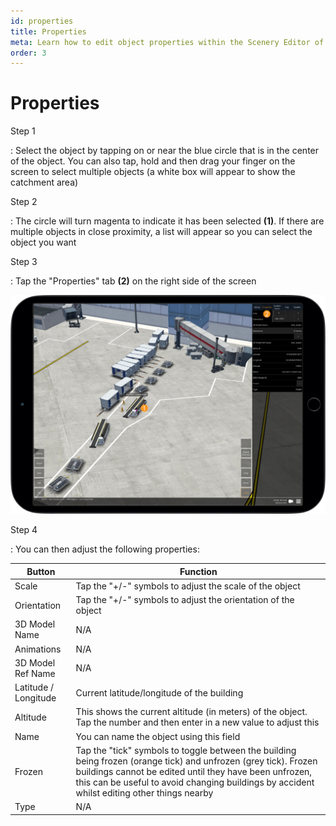 ```yaml
---
id: properties
title: Properties
meta: Learn how to edit object properties within the Scenery Editor of Infinite Flight.
order: 3
---
```




# Properties



Step 1

: Select the object by tapping on or near the blue circle that is in the center of the object. You can also tap, hold and then drag your finger on the screen to select multiple objects (a white box will appear to show the catchment area)



Step 2

: The circle will turn magenta to indicate it has been selected **(1)**. If there are multiple objects in close proximity, a list will appear so you can select the object you want



Step 3

: Tap the "Properties" tab **(2)** on the right side of the screen



![Changing Object Properties](_images/manual/frames/selecting-object-properties.png)



Step 4

: You can then adjust the following properties:



| Button               | Function                                                     |
| -------------------- | ------------------------------------------------------------ |
| Scale                | Tap the "+/-" symbols to adjust the scale of the object      |
| Orientation          | Tap the "+/-" symbols to adjust the orientation of the object |
| 3D Model Name        | N/A                                                          |
| Animations           | N/A                                                          |
| 3D Model Ref Name    | N/A                                                          |
| Latitude / Longitude | Current latitude/longitude of the building                   |
| Altitude             | This shows the current altitude (in meters) of the object. Tap the number and then enter in a new value to adjust this |
| Name                 | You can name the object using this field                     |
| Frozen               | Tap the "tick" symbols to toggle between the building being frozen (orange tick) and unfrozen (grey tick). Frozen buildings cannot be edited until they have been unfrozen, this can be useful to avoid changing buildings by accident whilst editing other things nearby |
| Type                 | N/A                                                          |